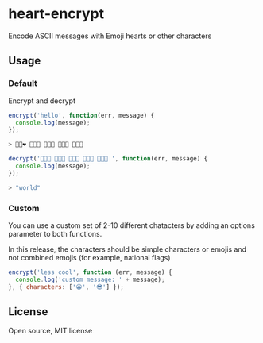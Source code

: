 # heart-encrypt

Encode ASCII messages with Emoji hearts or other characters

## Usage

### Default

Encrypt and decrypt

```javascript
encrypt('hello', function(err, message) {
  console.log(message);
});

> 💛💘❤️ 💛💖💘 💛💘💖 💛💘💖 💛💘💟 

decrypt('💛💝💟 💛💘💟 💛💝💙 💛💘💖 💛💖💖 ', function(err, message) {
  console.log(message);
});

> "world"
```

### Custom

You can use a custom set of 2-10 different chatacters by adding an options parameter to both
functions.

In this release, the characters should be simple characters or emojis and not combined emojis (for example, national flags)

```javascript
encrypt('less cool', function (err, message) {
  console.log('custom message: ' + message);
}, { characters: ['😀', '😎'] });
```

## License

Open source, MIT license
